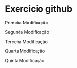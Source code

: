 # Exercicio github

Primeira Modificação

Segunda Modificação

Terceira Modificação

Quarta Modificação

Quinta Modificação